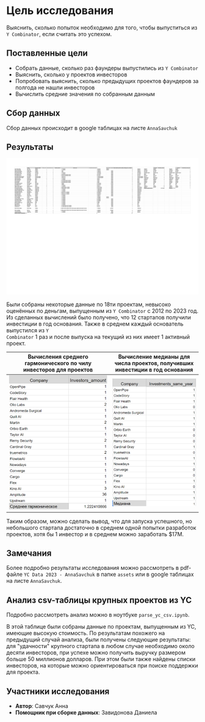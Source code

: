 # Цель исследования

Выяснить, сколько попыток необходимо для того, чтобы выпуститься из <code>Y Combinator</code>, если считать это успехом.

## Поставленные цели

<ul> 
<li> Собрать данные, сколько раз фаундеры выпустились из <code>Y Combinator</code>
<li> Выяснить, сколько у проектов инвесторов
<li> Попробовать выяснить, сколько предыдущих проектов фаундеров за полгода не нашли инвесторов
<li> Вычислить средние значения по собранным данным
</ul>

## Сбор данных

Сбор данных происходит в google таблицах на листе <code>AnnaSavchuk</code>

## Результаты

![db](./assets/YC_Data_2023_AnnaSavchuk.jpg)

Были собраны некоторые данные по 18ти проектам, невысоко оценённых по деньгам, выпущенным из <code>Y Combinator</code> с 2012 по 2023 год. Из сделанных вычислений было получено, что 12 стартапов получили инвестиции в год основания. Также в среднем каждый основатель выпустился из <code>Y Combinator</code> 1 раз и после выпуска на текущий из них имеет 1 активный проект.

| Вычисления среднего гармонического по чилу инвесторов для проектов | Вычисление медианы для числа проектов, получивших инвестиции в год основания |
|--------------------------------------------------------------------|-----------------------------------------------------------------------------|
| ![db](./assets/Investors_amount.png) | ![db](./assets/Investments_same_year.png)|



Таким образом, можно сделать вывод, что для запуска успешного, но небольшого стартапа достаточно в среднем одной попытки разработок проектов, хотя бы 1 инвестор и в среднем можно заработать $17M.

## Замечания

Более подробно результаты исследования можно рассмотреть в pdf-файле <code>YC Data 2023 - AnnaSavchuk</code> в папке <code>assets</code> или в google таблицах на листе <code>AnnaSavchuk</code>.

## Анализ csv-таблицы крупных проектов из YC

Подробно рассмотреть анализ можно в ноутбуке <code>parse_yc_csv.ipynb</code>.

В этой таблице были собраны данные по проектам, выпущенным из YC, имеющие высокую стоимость. По результатам похожего на предыдущий случай анализа, были получены следующие результаты: для "удачности" крупного стартапа в любом случае необходимо около десяти инвесторов, при успехе можно получить выручку размером больше 50 миллионов долларов. При этом были также найдены списки инвесторов, на которые можно ориентироваться при поиске поддержки для проекта.

## Участники исследования

<ul>
<li> <b>Автор</b>: Савчук Анна
<li> <b>Помощник при сборке данных</b>: Завидонова Даниела
</ul>